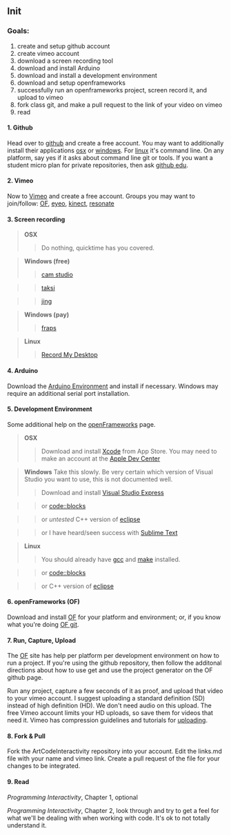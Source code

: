 ## Init

### Goals:

1. create and setup github account
2. create vimeo account
3. download a screen recording tool
4. download and install Arduino
5. download and install a development environment
6. download and setup openframeworks
7. successfully run an openframeworks project, screen record it, and upload to vimeo
8. fork class git, and make a pull request to the link of your video on vimeo
9. read


#### 1. Github
Head over to [github](https://github.com/) and create a free account. You may want to additionally install their applications [osx](http://mac.github.com) or [windows](http://windows.github.com). For [linux](https://help.github.com/articles/set-up-git#platform-linux) it's command line. On any platform, say yes if it asks about command line git or tools. If you want a student micro plan for private repositories, then ask [github edu](https://github.com/edu).

#### 2. Vimeo
Now to [Vimeo](https://vimeo.com/) and create a free account. Groups you may want to join/follow: [OF](https://vimeo.com/groups/openframeworks), [eyeo](https://vimeo.com/eyeofestival), [kinect](https://vimeo.com/groups/kinect), [resonate](https://vimeo.com/resonateio)

#### 3. Screen recording 
> __OSX__ 
>> Do nothing, quicktime has you covered. 

> __Windows (free)__ 
>> [cam studio](http://camstudio.org)

>> [taksi](http://taksi.sourceforge.net)

>> [jing](http://www.techsmith.com/jing.html)

> __Windows (pay)__
>> [fraps](http://www.fraps.com)

> __Linux__
>>	[Record My Desktop](http://recordmydesktop.sourceforge.net/about.php)


#### 4. Arduino
Download the [Arduino Environment](http://www.arduino.cc/) and install if necessary. Windows may require an additional serial port installation. 


#### 5. Development Environment
Some additional help on the [openFrameworks](http://www.openframeworks.cc/download/) page.

> __OSX__ 
>> Download and install [Xcode](https://developer.apple.com/xcode/) from App Store. You may need to make an account at the [Apple Dev Center](https://connect.apple.com/)

> __Windows__ 
> Take this slowly. Be very certain which version of Visual Studio you want to use, this is not documented well. 
>> Download and install [Visual Studio Express](https://www.microsoft.com/visualstudio/eng/products/visual-studio-express-for-windows-desktop)

>> or [code::blocks](http://www.codeblocks.org)

>> or _untested_ C++ version of [eclipse](http://www.eclipse.org)

>> or I have heard/seen success with [Sublime Text](http://www.sublimetext.com)


> __Linux__
>>	You should already have [gcc](http://gcc.gnu.org/) and [make](https://www.gnu.org/software/make/) installed. 

>> or [code::blocks](http://www.codeblocks.org)

>> or C++ version of [eclipse](http://www.eclipse.org)

#### 6. openFrameworks (OF)
Download and install [OF](http://www.openframeworks.cc/download/) for your platform and environment; or, if you know what you're doing [OF git](https://github.com/openframeworks/openFrameworks).

#### 7. Run, Capture, Upload
The [OF](http://www.openframeworks.cc/download/) site has help per platform per development environment on how to run a project. If you're using the github repository, then follow the additonal directions about how to use get and use the project generator on the OF github page.

Run any project, capture a few seconds of it as proof, and upload that video to your vimeo account. I suggest uploading a standard definition (SD) instead of high definition (HD). We don't need audio on this upload. The free Vimeo account limits your HD uploads, so save them for videos that need it. Vimeo has compression guidelines and tutorials for [uploading](https://vimeo.com/help/compression).

#### 8. Fork & Pull
Fork the ArtCodeInteractivity repository into your account. Edit the links.md file with your name and vimeo link. Create a pull request of the file for your changes to be integrated.

#### 9. Read
_Programming Interactivity_, Chapter 1, optional

_Programming Interactivity_, Chapter 2, look through and try to get a feel for what we'll be dealing with when working with code. It's ok to not totally understand it. 

